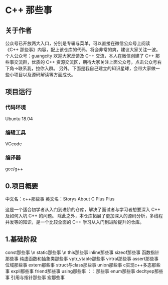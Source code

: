# C++ 那些事
## 关于作者
公众号已开放两大入口，分别是专辑与菜单，可以直接在微信公众号上阅读《C++ 那些事》内容，配上该仓库的代码，将会非常的爽，建议大家关注一波。
个人公众号：guangcity
欢迎大家反馈及 C++ 交流，本人在微信创建了 C++ 那些事交流群，优质的 C++ 资源交流区，期待大家关注上面公众号，点击公众号右下角->联系我，拉你入群。
另外，下面是我自己建立的知识星球，会带大家做一些小项目以及源码解读等方面成长。
## 项目运行
### 代码环境
  Ubuntu 18.04
### 编辑工具
  VCcode
### 编译器
  gcc/g++
## 0.项目概要
 中文名：c++那些事
 英文名：Storys About C Plus Plus
 
这是一个适合初学者从入门到进阶的仓库，解决了面试者与学习者想要深入 C++ 及如何入坑 C++ 的问题。
除此之外，本仓库拓展了更加深入的源码分析，多线程并发等的知识，是一个比较全面的 C++ 学习从入门到进阶提升的仓库。
## 1.基础阶段
  const那些事 \n
  static那些事 \n
  this那些事
  inline那些事
  sizeof那些事
  函数指针那些事
  纯虚函数和抽象类那些事
  vptr_vtable那些事
  virtral那些事
  assert那些事
  位域那些事
  extern那些事
  struct与class那些事
  union那些事
  c实现c++多态那些事
  expli那些事
  friend那些事
  using那些事
  ：：那些事
  enum那些事
  decltyep那些事
  引用与指针那些事
  宏那些事
  
